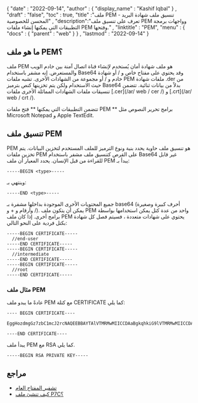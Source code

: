 {
  "date" : "2022-09-14",
  "author" : {
    "display_name" : "Kashif Iqbal"
} ,
  "draft" : "false",
  "toc" : true,
  "title" :"ملف PEM - تنسيق ملف شهادة البريد المحسن للخصوصية" ,
  "description":"تعرف على تنسيق ملف PEM وواجهات برمجة التطبيقات التي يمكنها إنشاء ملفات PEM وفتحها." ,
  "linktitle" : "PEM",
  "menu" : {
    "docs" : {
      "parent" : "web"
}
} ,
  "lastmod" : "2022-09-14"
}

## ما هو ملف PEM؟

ملف PEM هو ملف شهادة أمان يُستخدم لإنشاء قناة اتصال آمنة بين خادم الويب والمستعرض. إنه مشفر باستخدام Base64 وقد يحتوي على مفتاح خاص و / أو شهادة خادم و / أو مجموعة من الشهادات الأخرى. تشبه ملفات PEM ملفات شهادة .der من حيث الاستخدام ولكن يتم تخزينها كنص بترميز Base64 بدلاً من بيانات ثنائية. تتضمن تنسيقات ملفات الشهادات المماثلة الأخرى ملفات [.cer](/ar/ web / cer /) و [.crt](/ar/ web / crt /).

تتضمن التطبيقات التي يمكنها ** فتح ملفات PEM ** برامج تحرير النصوص مثل Microsoft Notepad و Apple TextEdit.

## تنسيق ملف PEM

PEM هو تنسيق ملف حاوية يحدد بنية ونوع الترميز للملف المستخدم لتخزين البيانات. يتم تخزين ملفات PEM على القرص كتنسيق ملف مشفر باستخدام Base64 غير قابل للقراءة من قبل الإنسان. يحدد المعيار أن ملف PEM يبدأ بـ:

```
-----BEGIN <type>-----
```
وينتهي بـ:
```
-----END <type>-----
```

جميع المحتويات الأخرى الموجودة بداخلها مشفرة بـ base64 (أحرف كبيرة وصغيرة وأرقام و + و /). يمكن أن يتكون ملف PEM واحد من عدة كتل يمكن استخدامها بواسطة برامج أخرى. إذا كان ملف PEM يحتوي على شهادات متعددة ، فسيتم فصل كل شهادة بكتل فردية على النحو التالي:

```
-----BEGIN CERTIFICATE-----
  //end-user
-----END CERTIFICATE-----
-----BEGIN CERTIFICATE-----
  //intermediate
-----END CERTIFICATE-----
-----BEGIN CERTIFICATE-----
  //root
-----END CERTIFICATE-----
```

### مثال ملف PEM

عادةً ما يبدو ملف PEM مع كتلة CERTIFICATE كما يلي:

```
---- BEGIN CERTIFICATE----

EggHozdmgGz7zbC1mcJ2rcNAQEEBBAYTAlVTMRMwMIICCDAaBgkqhkiG9lVTMRMwMIICCDAaBgkqhkiG9w0BBQMwDQQIIfYwDQYJKoZIhvcMIICUDCCAdoCBDaM1tYwDQYJKoZIhvcNAQEEBQAwgY8xCzAJBgNVBAYTAlVTMRMwMIICCDAaBgkqhkiG9w0BBQMwDQQIIfYyAEFKaEECAQUQAwgY8xCzAJBgNVNAQEEBQAwgY8xCzAkiG9w0BBQMwDQQIIfYyAEFKaEECAQUEggHozdmgGz7wgY8xCzAJBgNVBAYTAlVTMRMwMIICCDAaBgkqhkiG9w0BBQMwDQQIIfYyAEFKaEECAQUEggHozdmgGz7zbC1mcJ2rcNAQEEBQAwgY8xCzAJBgNVBAYTAlVTMR

----END CERTIFICATE----
```

يبدأ ملف PEM مع RSA كما يلي.

```
-----BEGIN RSA PRIVATE KEY-----
```

## مراجع ##

* [تشفير المفتاح العام](https://en.wikipedia.org/wiki/Public-key_cryptography)
* [كيف تنشئ ملف P7C؟](https://www.ibm.com/support/pages/how-create-pkcs7-p7b-p7c-certificate-your-trading-partner)

